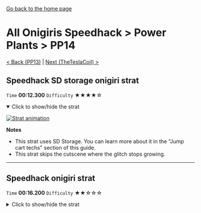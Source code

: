 [Go back to the home page](https://github.com/Doublevil/scbspeedrun)

# All Onigiris Speedhack > Power Plants > PP14

[< Back (PP13)](https://github.com/Doublevil/scbspeedrun/blob/main/levels/arb_sh/pp/PP13.md) | [Next (TheTeslaCoil) >](https://github.com/Doublevil/scbspeedrun/blob/main/levels/arb_sh/pp/TheTeslaCoil.md)

## Speedhack SD storage onigiri strat

`Time` **00:12.300** `Difficulty` ★★★★☆
<details open>
  <summary>Click to show/hide the strat</summary>

  [![Strat animation](https://github.com/Doublevil/scbspeedrun/blob/main/media/levels/pp/PP14_S_SDSOnigiri.webp)](https://github.com/Doublevil/scbspeedrun/blob/main/media/levels/pp/PP14_S_SDSOnigiri.mp4?raw=true)

  **Notes**
  - This strat uses SD Storage. You can learn more about it in the "Jump cart techs" section of this guide.
  - This strat skips the cutscene where the glitch stops growing.
</details>

---
## Speedhack onigiri strat

`Time` **00:16.200** `Difficulty` ★★☆☆☆
<details>
  <summary>Click to show/hide the strat</summary>

  [![Strat animation](https://github.com/Doublevil/scbspeedrun/blob/main/media/levels/pp/PP14_S_Onigiri.webp)](https://github.com/Doublevil/scbspeedrun/blob/main/media/levels/pp/PP14_S_Onigiri.mp4?raw=true)
</details>

